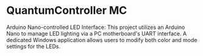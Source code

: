 # QuantumController MC

Arduino Nano-controlled LED Interface: This project utilizes an Arduino Nano to manage LED lighting via a PC motherboard's UART interface. A dedicated Windows application allows users to modify both color and mode settings for the LEDs.

